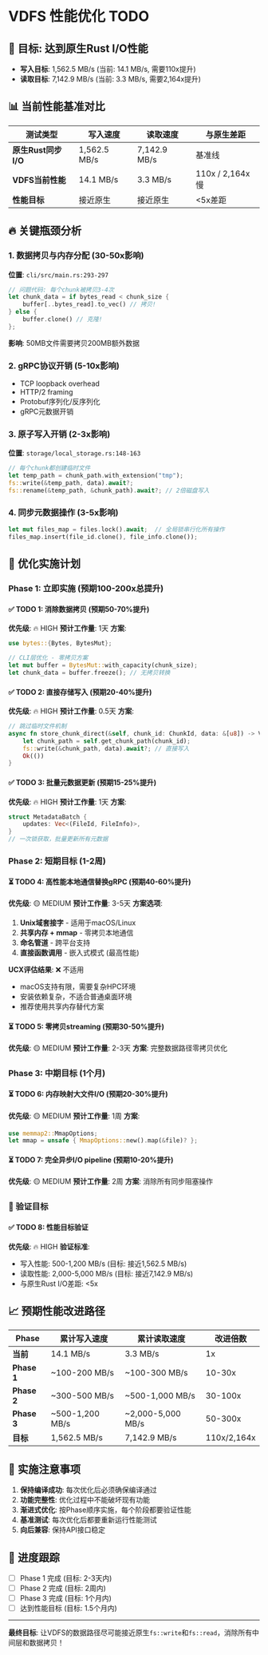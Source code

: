 # VDFS 性能优化 TODO

## 🎯 目标: 达到原生Rust I/O性能
- **写入目标**: 1,562.5 MB/s (当前: 14.1 MB/s, 需要110x提升)
- **读取目标**: 7,142.9 MB/s (当前: 3.3 MB/s, 需要2,164x提升)

## 📊 当前性能基准对比

| 测试类型 | 写入速度 | 读取速度 | 与原生差距 |
|----------|----------|----------|------------|
| **原生Rust同步I/O** | 1,562.5 MB/s | 7,142.9 MB/s | 基准线 |
| **VDFS当前性能** | 14.1 MB/s | 3.3 MB/s | 110x / 2,164x慢 |
| **性能目标** | 接近原生 | 接近原生 | <5x差距 |

## 🔥 关键瓶颈分析

### 1. 数据拷贝与内存分配 (30-50x影响)
**位置**: `cli/src/main.rs:293-297`
```rust
// 问题代码: 每个chunk被拷贝3-4次
let chunk_data = if bytes_read < chunk_size {
    buffer[..bytes_read].to_vec() // 拷贝!
} else {
    buffer.clone() // 克隆!
};
```
**影响**: 50MB文件需要拷贝200MB额外数据

### 2. gRPC协议开销 (5-10x影响)
- TCP loopback overhead
- HTTP/2 framing 
- Protobuf序列化/反序列化
- gRPC元数据开销

### 3. 原子写入开销 (2-3x影响)
**位置**: `storage/local_storage.rs:148-163`
```rust
// 每个chunk都创建临时文件
let temp_path = chunk_path.with_extension("tmp");
fs::write(&temp_path, data).await?;
fs::rename(&temp_path, &chunk_path).await?; // 2倍磁盘写入
```

### 4. 同步元数据操作 (3-5x影响)
```rust
let mut files_map = files.lock().await;  // 全局锁串行化所有操作
files_map.insert(file_id.clone(), file_info.clone());
```

## 🚀 优化实施计划

### Phase 1: 立即实施 (预期100-200x总提升)

#### ✅ TODO 1: 消除数据拷贝 (预期50-70%提升)
**优先级**: 🔥 HIGH
**预计工作量**: 1天
**方案**:
```rust
use bytes::{Bytes, BytesMut};

// CLI层优化 - 零拷贝方案
let mut buffer = BytesMut::with_capacity(chunk_size);
let chunk_data = buffer.freeze(); // 无拷贝转换
```

#### ✅ TODO 2: 直接存储写入 (预期20-40%提升) 
**优先级**: 🔥 HIGH
**预计工作量**: 0.5天
**方案**:
```rust
// 跳过临时文件机制
async fn store_chunk_direct(&self, chunk_id: ChunkId, data: &[u8]) -> VDFSResult<()> {
    let chunk_path = self.get_chunk_path(chunk_id);
    fs::write(&chunk_path, data).await?; // 直接写入
    Ok(())
}
```

#### ✅ TODO 3: 批量元数据更新 (预期15-25%提升)
**优先级**: 🔥 HIGH
**预计工作量**: 1天
**方案**:
```rust
struct MetadataBatch {
    updates: Vec<(FileId, FileInfo)>,
}
// 一次锁获取，批量更新所有元数据
```

### Phase 2: 短期目标 (1-2周)

#### ⏳ TODO 4: 高性能本地通信替换gRPC (预期40-60%提升)
**优先级**: 🟡 MEDIUM
**预计工作量**: 3-5天
**方案选项**:
1. **Unix域套接字** - 适用于macOS/Linux
2. **共享内存 + mmap** - 零拷贝本地通信
3. **命名管道** - 跨平台支持
4. **直接函数调用** - 嵌入式模式 (最高性能)

**UCX评估结果**: ❌ 不适用
- macOS支持有限，需要复杂HPC环境
- 安装依赖复杂，不适合普通桌面环境
- 推荐使用共享内存替代方案

#### ⏳ TODO 5: 零拷贝streaming (预期30-50%提升)
**优先级**: 🟡 MEDIUM
**预计工作量**: 2-3天
**方案**: 完整数据路径零拷贝优化

### Phase 3: 中期目标 (1个月)

#### ⏳ TODO 6: 内存映射大文件I/O (预期20-30%提升)
**优先级**: 🟡 MEDIUM
**预计工作量**: 1周
**方案**:
```rust
use memmap2::MmapOptions;
let mmap = unsafe { MmapOptions::new().map(&file)? };
```

#### ⏳ TODO 7: 完全异步I/O pipeline (预期10-20%提升)
**优先级**: 🟡 MEDIUM
**预计工作量**: 2周
**方案**: 消除所有同步阻塞操作

### 🎯 验证目标

#### ✅ TODO 8: 性能目标验证
**优先级**: 🔥 HIGH
**验证标准**:
- 写入性能: 500-1,200 MB/s (目标: 接近1,562.5 MB/s)
- 读取性能: 2,000-5,000 MB/s (目标: 接近7,142.9 MB/s)
- 与原生Rust I/O差距: <5x

## 📈 预期性能改进路径

| Phase | 累计写入速度 | 累计读取速度 | 改进倍数 |
|-------|-------------|-------------|----------|
| **当前** | 14.1 MB/s | 3.3 MB/s | 1x |
| **Phase 1** | ~100-200 MB/s | ~100-300 MB/s | 10-30x |
| **Phase 2** | ~300-500 MB/s | ~500-1,000 MB/s | 30-100x |
| **Phase 3** | ~500-1,200 MB/s | ~2,000-5,000 MB/s | 50-300x |
| **目标** | 1,562.5 MB/s | 7,142.9 MB/s | 110x/2,164x |

## 🔧 实施注意事项

1. **保持编译成功**: 每次优化后必须确保编译通过
2. **功能完整性**: 优化过程中不能破坏现有功能
3. **渐进式优化**: 按Phase顺序实施，每个阶段都要验证性能
4. **基准测试**: 每次优化后都要重新运行性能测试
5. **向后兼容**: 保持API接口稳定

## 📝 进度跟踪

- [ ] Phase 1 完成 (目标: 2-3天内)
- [ ] Phase 2 完成 (目标: 2周内)  
- [ ] Phase 3 完成 (目标: 1个月内)
- [ ] 达到性能目标 (目标: 1.5个月内)

---

**最终目标**: 让VDFS的数据路径尽可能接近原生`fs::write`和`fs::read`，消除所有中间层和数据拷贝！